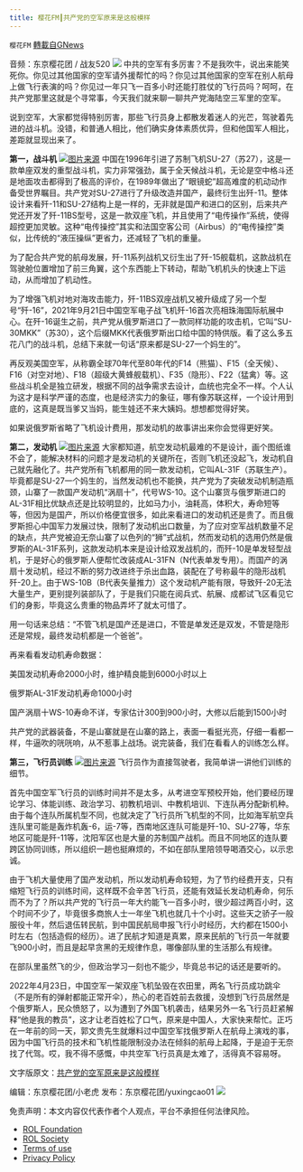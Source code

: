 ```yaml
---
title: 樱花FM┃共产党的空军原来是这般模样
---
```

`樱花FM` [轉載自GNews](https://gnews.org/zh-hans/2438101/)

音频：东京樱花团 / 战友520
  ![](https://assets.gnews.org/wp-content/uploads/2022/04/unnamed-33.png) 
中共的空军有多厉害？不是我吹牛，说出来能笑死你。你见过其他国家的空军请外援帮忙的吗？你见过其他国家的空军在别人航母上做飞行表演的吗？你见过一年只飞一百多小时还能打胜仗的飞行员吗？呵呵，在共产党那里这就是个寻常事，今天我们就来聊一聊共产党海陆空三军里的空军。
 
说到空军，大家都觉得特别厉害，那些飞行员身上都散发着迷人的光芒，驾驶着先进的战斗机。没错，和普通人相比，他们确实身体素质优异，但和他国军人相比，差距就显现出来了。
 
**第一，战斗机**
 ![](https://assets.gnews.org/wp-content/uploads/2022/04/unnamed-1-11.png)[图片来源](https://www.google.com.hk/imgres?imgurl=http%3A%2F%2Fimage.uc.cn%2Fs%2Fwemedia%2Fs%2Fupload%2F2020%2F99ed74a43d7af9c51c4af2579c27e419.png&amp;imgrefurl=http%3A%2F%2Fwww.cunman.com%2Fnew%2F24ac880a6a53480b8e68f9afeb18de56&amp;tbnid=thCN19RE7ooACM&amp;vet=12ahUKEwiW6-mk) 
中国在1996年引进了苏制飞机SU-27（苏27），这是一款单座双发的重型战斗机，实力非常强劲，属于全天候战斗机，无论是空中格斗还是地面攻击都得到了极高的评价，在1989年做出了“眼镜蛇”超高难度的机动动作备受世界瞩目。共产党对SU-27进行了升级改造并国产，最终衍生出歼-11。整体设计来看歼-11和SU-27结构上是一样的，无非就是国产和进口的区别，后来共产党还开发了歼-11BS型号，这是一款双座飞机，并且使用了“电传操作”系统，使得超控更加灵敏。这种“电传操控”其实和法国空客公司（Airbus）的“电传操控”类似，比传统的“液压操纵”更省力，还减轻了飞机的重量。
 
为了配合共产党的航母发展，歼-11系列战机又衍生出了歼-15舰载机，这款战机在驾驶舱位置增加了前三角翼，这个东西能上下转动，帮助飞机机头的快速上下运动，从而增加了机动性。
 
为了增强飞机对地对海攻击能力，歼-11BS双座战机又被升级成了另一个型号“歼-16”，2021年9月21日中国空军电子战飞机歼-16首次亮相珠海国际航展中心。在歼-16诞生之前，共产党从俄罗斯进口了一款同样功能的攻击机，它叫“SU-30MKK”（苏30），这个后缀MKK代表俄罗斯出口给中国的特供版。看了这么多五花八门的战斗机，总结下来就一句话“原来都是SU-27一个妈生的”。
 
再反观美国空军，从称霸全球70年代至80年代的F14（熊猫）、F15（全天候）、F16（对空对地）、F18（超级大黄蜂舰载机）、F35（隐形）、F22（猛禽）等。这些战斗机全是独立研发，根据不同的战争需求去设计，血统也完全不一样。个人认为这才是科学严谨的态度，也是经济实力的象征，哪有像苏联这样，一个设计用到底的，这真是既当爹又当妈，能生娃还不来大姨妈。想想都觉得好笑。
 
如果说俄罗斯省略了飞机设计费用，那发动机的故事讲出来你会觉得更好笑。
 
**第二，发动机**
 ![](https://assets.gnews.org/wp-content/uploads/2022/04/unnamed-2-6.png)[图片来源](https://www.google.com.hk/imgres?imgurl=http%3A%2F%2Fn.sinaimg.cn%2Fsinakd20115%2F300%2Fw2000h1500%2F20211028%2F0ce0-0b6a0c575b83b0ac10eb40a1b9a033eb.jpg&amp;imgrefurl=https%3A%2F%2Fk.sina.cn%2Farticle_7517400647_1c0126e4705901lsfd.html%3Ffrom%3Dmil&amp;tbnid=ha65) 
大家都知道，航空发动机最难的不是设计，画个图纸谁不会了，能解决材料的问题才是发动机的关键所在，否则飞机还没起飞，发动机自己就先融化了。共产党所有飞机都用的同一款发动机，它叫AL-31F（苏联生产）。毕竟都是SU-27一个妈生的，当然发动机也不能换，共产党为了突破发动机制造瓶颈，山寨了一款国产发动机“涡扇十”，代号WS-10。这个山寨货与俄罗斯进口的AL-31F相比优缺点还是比较明显的，比如马力小，油耗高，体积大，寿命短等等，但因为是国产，所以价格便宜很多，如此来看进口的发动机还是贵了。而且俄罗斯担心中国军力发展过快，限制了发动机出口数量，为了应对空军战机数量不足的缺点，共产党被迫无奈山寨了以色列的“狮”式战机，然而发动机的选用仍然是俄罗斯的AL-31F系列，这款发动机本来是设计给双发战机的，而歼-10是单发轻型战机，于是好心的俄罗斯人便帮忙改装成AL-31FN（N代表单发专用）。而国产的涡扇十发动机，经过不断的努力改进终于杀出血路，装配在了号称最牛的隐形战机歼-20上。由于WS-10B（B代表矢量推力）这个发动机产能有限，导致歼-20无法大量生产，更别提列装部队了，于是我们只能在阅兵式、航展、成都试飞区看见它们的身影，毕竟这么贵重的物品弄坏了就太可惜了。
 
用一句话来总结：“不管飞机是国产还是进口，不管是单发还是双发，不管是隐形还是常规，最终发动机都是一个爸爸”。
 
再来看看发动机寿命数据：
 
美国发动机寿命2000小时，维护精良能到6000小时以上
 
俄罗斯AL-31F发动机寿命1000小时
 
国产涡扇十WS-10寿命不详，专家估计300到900小时，大修以后能到1500小时
 
共产党的武器装备，不是山寨就是在山寨的路上，表面一看挺光亮，仔细一看都一样，牛逼吹的咣咣响，从不惹事上战场。说完装备，我们在看看人的训练怎么样。
 
**第三，飞行员训练**
 ![](https://assets.gnews.org/wp-content/uploads/2022/04/unnamed-3-5.png)[图片来源](https://www.google.com.hk/imgres?imgurl=https%3A%2F%2Fmz.eastday.com%2F60510178.jpg&amp;imgrefurl=https%3A%2F%2Fj.021east.com%2Fm%2F1645831856031130&amp;tbnid=BV7wYN-pNhcdgM&amp;vet=12ahUKEwiQmsm86az3AhWxNaYKHSlHDrAQMygEegUIARCvAQ..i&amp;docid=1p_8-vtwBWjVfM&amp;w=1620&amp;h=1080) 
飞行员作为直接驾驶者，我简单讲一讲他们训练的细节。
 
首先中国空军飞行员的训练时间并不是太多，从考进空军预校开始，他们要经历理论学习、体能训练、政治学习、初教机培训、中教机培训、下连队再分配新机种。由于每个连队所属机型不同，也就决定了飞行员所飞机型的不同，比如海军航空兵连队里可能是轰炸机轰-6，运-7等，西南地区连队可能是歼-10、SU-27等，华东地区可能是歼-11等，沈阳军区也是大量的苏制国产战机。而且不同地区的连队要跨区协同训练，所以组织一趟也挺麻烦的，不如在部队里陪领导喝酒交心，以示忠诚。
 
由于飞机大量使用了国产发动机，所以发动机寿命较短，为了节约经费开支，只有缩短飞行员的训练时间，这样既不会辛苦飞行员，还能有效延长发动机寿命，何乐而不为了？所以共产党的飞行员一年大约能飞一百多小时，很少超过两百小时，这个时间不少了，毕竟很多商旅人士一年坐飞机也就几十个小时。这些天之骄子一般服役十年，然后退伍转民航，到中国民航局申报飞行小时经历，大约都在1500小时左右（包括造假的经历）。进了民航才知道是真累，原来民航的飞行员一年就要飞900小时，而且是起早贪黑的无规律作息，哪像部队里的生活那么有规律。
 
在部队里虽然飞的少，但政治学习一刻也不能少，毕竟总书记的话还是要听的。
 
2022年4月23日，中国空军一架双座飞机坠毁在农田里，两名飞行员成功跳伞（不是所有的弹射都能正常开伞），热心的老百姓前去救援，没想到飞行员居然是个俄罗斯人，民众愤怒了，以为遭到了外国飞机袭击，结果另外一名飞行员赶紧解释“他是我的教员”，这才让老百姓松了口气，原来是中国人，大家快来帮忙。正巧在一年前的同一天，郭文贵先生就爆料过中国空军找俄罗斯人在航母上演戏的事，因为中国飞行员的技术和飞机性能限制没办法在倾斜的航母上起降，于是迫于无奈找了代驾。哎，我不得不感慨，中共空军飞行员真是太难了，活得真不容易呀。
 
文字版原文：[共产党的空军原来是这般模样](https://gnews.org/zh-hans/2405170/)
 
编辑：东京樱花团/小老虎
发布：东京樱花团/yuxingcao01
 ![](https://assets.gnews.org/wp-content/uploads/2022/02/屏幕截图-2022-02-24-151921-2.png) 

免责声明：本文内容仅代表作者个人观点，平台不承担任何法律风险。
  
- [ROL Foundation](https://rolfoundation.org/)
- [ROL Society](https://rolsociety.org/)
- [Terms of use](https://gnews.org/terms-of-use-3/)
- [Privacy Policy](https://gnews.org/privacy-policy/)
